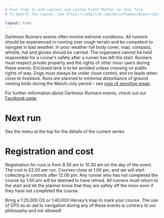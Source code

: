 ```yaml
---
# Feel free to add content and custom Front Matter to this file.
# To modify the layout, see https://jekyllrb.com/docs/themes/#overriding-theme-defaults

layout: home
---
```


Dartmoor Runners events often involve extreme conditions. All runners should be experienced in running over rough terrain and be competent to navigate in bad weather. In poor weather full body cover, map, compass, whistle, hat and gloves should be carried. The organisers cannot be held responsible for a runner’s safety after a runner has left the start. Runners must respect private property and the rights of other moor users during these events. Enclosed land is to be avoided unless crossing on public rights of way. Dogs must always be under close control, and on leads when close to livestock. Runs are planned to minimise disturbance of ground nesting birds during the March-July period – see [map of sensitive areas](http://www.dartmoor.gov.uk/wildlife-and-heritage/wildlife/birds/birds-nesting).

For further information about Dartmoor Runners events, check out our [Facebook page](https://www.facebook.com/DartmoorRunners/).

# Next run
See the menu at the top for the details of the current series

# Registration and cost
Registration for runs is from 9.30 am to 10.30 am on the day of the event. The cost is £2.00 per run. Courses close at 1.00 pm, and we will start collecting in controls after 12.00 pm. Any runner who has not completed the course by 1.00 pm will be deemed to have retired. All runners must return to the start and let the planner know that they are safely off the moor even if they have not completed the course.

Bring a 1:25,000 OS or 1:40,000 Harvey’s map to mark your course. The use of GPS as an aid to navigation during any of these events is contrary to our philosophy and not allowed!